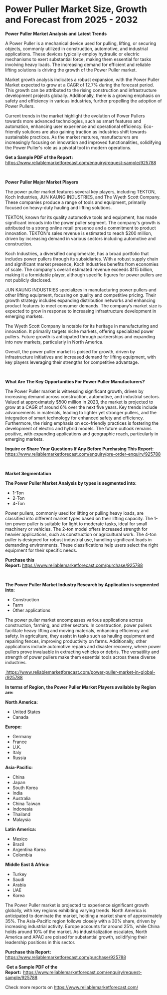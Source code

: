 <p><h1>Power Puller Market Size, Growth and Forecast from 2025 - 2032</h1></p><p><strong>Power Puller Market Analysis and Latest Trends</strong></p>
<p><p>A Power Puller is a mechanical device used for pulling, lifting, or securing objects, commonly utilized in construction, automotive, and industrial applications. These devices typically employ hydraulic or electric mechanisms to exert substantial force, making them essential for tasks involving heavy loads. The increasing demand for efficient and reliable lifting solutions is driving the growth of the Power Puller market.</p><p>Market growth analysis indicates a robust expansion, with the Power Puller Market expected to grow at a CAGR of 12.7% during the forecast period. This growth can be attributed to the rising construction and infrastructure development projects globally. Additionally, there is a growing emphasis on safety and efficiency in various industries, further propelling the adoption of Power Pullers.</p><p>Current trends in the market highlight the evolution of Power Pullers towards more advanced technologies, such as smart features and automation, enhancing user experience and operational efficiency. Eco-friendly solutions are also gaining traction as industries shift towards sustainable practices. As the market matures, manufacturers are increasingly focusing on innovation and improved functionalities, solidifying the Power Puller's role as a pivotal tool in modern operations.</p></p>
<p><strong>Get a Sample PDF of the Report:&nbsp;</strong> <a href="https://www.reliablemarketforecast.com/enquiry/request-sample/925788?utm_campaign=3512&utm_medium=2&utm_source=Github&utm_content=ia&utm_term=09042025&utm_id=power-puller">https://www.reliablemarketforecast.com/enquiry/request-sample/925788</a></p>
<p>&nbsp;</p>
<p><strong>Power Puller Major Market Players</strong></p>
<p><p>The power puller market features several key players, including TEKTON, Koch Industries, JUN KAUNG INDUSTRIES, and The Wyeth Scott Company. These companies produce a range of tools and equipment, primarily focused on heavy-duty hauling and lifting solutions.</p><p>TEKTON, known for its quality automotive tools and equipment, has made significant inroads into the power puller segment. The company's growth is attributed to a strong online retail presence and a commitment to product innovation. TEKTON's sales revenue is estimated to reach $200 million, driven by increasing demand in various sectors including automotive and construction.</p><p>Koch Industries, a diversified conglomerate, has a broad portfolio that includes power pullers through its subsidiaries. With a robust supply chain and significant market presence, Koch Industries benefits from economies of scale. The company's overall estimated revenue exceeds $115 billion, making it a formidable player, although specific figures for power pullers are not publicly disclosed.</p><p>JUN KAUNG INDUSTRIES specializes in manufacturing power pullers and other lifting equipment, focusing on quality and competitive pricing. Their growth strategy includes expanding distribution networks and enhancing product features to meet consumer demands. The company’s market size is expected to grow in response to increasing infrastructure development in emerging markets.</p><p>The Wyeth Scott Company is notable for its heritage in manufacturing and innovation. It primarily targets niche markets, offering specialized power pullers. Future growth is anticipated through partnerships and expanding into new markets, particularly in North America.</p><p>Overall, the power puller market is poised for growth, driven by infrastructure initiatives and increased demand for lifting equipment, with key players leveraging their strengths for competitive advantage.</p></p>
<p>&nbsp;</p>
<p><strong>What Are The Key Opportunities For Power Puller Manufacturers?</strong></p>
<p><p>The Power Puller market is witnessing significant growth, driven by increasing demand across construction, automotive, and industrial sectors. Valued at approximately $500 million in 2023, the market is projected to grow at a CAGR of around 6% over the next five years. Key trends include advancements in materials, leading to lighter yet stronger pullers, and the integration of smart technology for enhanced safety and efficiency. Furthermore, the rising emphasis on eco-friendly practices is fostering the development of electric and hybrid models. The future outlook remains positive, with expanding applications and geographic reach, particularly in emerging markets.</p></p>
<p><strong>Inquire or Share Your Questions If Any Before Purchasing This Report:</strong> <a href="https://www.reliablemarketforecast.com/enquiry/pre-order-enquiry/925788?utm_campaign=3512&utm_medium=2&utm_source=Github&utm_content=ia&utm_term=09042025&utm_id=power-puller">https://www.reliablemarketforecast.com/enquiry/pre-order-enquiry/925788</a></p>
<p>&nbsp;</p>
<p><strong>Market Segmentation</strong></p>
<p><strong>The Power Puller Market Analysis by types is segmented into:</strong></p>
<p><ul><li>1-Ton</li><li>2-Ton</li><li>4-Ton</li></ul></p>
<p><p>Power pullers, commonly used for lifting or pulling heavy loads, are classified into different market types based on their lifting capacity. The 1-ton power puller is suitable for light to moderate tasks, ideal for small machinery or vehicles. The 2-ton model offers increased strength for heavier applications, such as construction or agricultural work. The 4-ton puller is designed for robust industrial use, handling significant loads in demanding environments. These classifications help users select the right equipment for their specific needs.</p></p>
<p><strong>Purchase this Report:&nbsp;</strong><a href="https://www.reliablemarketforecast.com/purchase/925788?utm_campaign=3512&utm_medium=2&utm_source=Github&utm_content=ia&utm_term=09042025&utm_id=power-puller">https://www.reliablemarketforecast.com/purchase/925788</a></p>
<p>&nbsp;</p>
<p><strong>The Power Puller Market Industry Research by Application is segmented into:</strong></p>
<p><ul><li>Construction</li><li>Farm</li><li>Other applications</li></ul></p>
<p><p>The power puller market encompasses various applications across construction, farming, and other sectors. In construction, power pullers facilitate heavy lifting and moving materials, enhancing efficiency and safety. In agriculture, they assist in tasks such as hauling equipment and repairing fences, improving productivity on farms. Additionally, other applications include automotive repairs and disaster recovery, where power pullers prove invaluable in extracting vehicles or debris. The versatility and strength of power pullers make them essential tools across these diverse industries.</p></p>
<p><a href="https://www.reliablemarketforecast.com/power-puller-market-in-global-r925788?utm_campaign=3512&utm_medium=2&utm_source=Github&utm_content=ia&utm_term=09042025&utm_id=power-puller">&nbsp;https://www.reliablemarketforecast.com/power-puller-market-in-global-r925788</a></p>
<p><strong>In terms of Region, the Power Puller Market Players available by Region are:</strong></p>
<p>
    <p> <strong> North America: </strong>
        <ul>
            <li>United States</li>
            <li>Canada</li>
        </ul>
        </p> 
    <p> <strong> Europe: </strong>
        <ul>
            <li>Germany</li>
            <li>France</li>
            <li>U.K.</li>
            <li>Italy</li>
            <li>Russia</li>
        </ul>
        </p> 
    <p> <strong> Asia-Pacific: </strong>
        <ul>
            <li>China</li>
            <li>Japan</li>
            <li>South Korea</li>
            <li>India</li>
            <li>Australia</li>
            <li>China Taiwan</li>
            <li>Indonesia</li>
            <li>Thailand</li>
            <li>Malaysia</li>
        </ul>
        </p> 
    <p> <strong> Latin America: </strong>
        <ul>
            <li>Mexico</li>
            <li>Brazil</li>
            <li>Argentina Korea</li>
            <li>Colombia</li>
        </ul>
        </p> 
    <p> <strong> Middle East & Africa: </strong>
        <ul>
            <li>Turkey</li>
            <li>Saudi</li>
            <li>Arabia</li>
            <li>UAE</li>
            <li>Korea</li>
        </ul>
    </p>
    </p>
<p><p>The Power Puller market is projected to experience significant growth globally, with key regions exhibiting varying trends. North America is anticipated to dominate the market, holding a market share of approximately 35%. The Asia-Pacific region follows closely with a 30% share, driven by increasing industrial activity. Europe accounts for around 25%, while China holds around 10% of the market. As industrialization escalates, North America and APAC are poised for substantial growth, solidifying their leadership positions in this sector.</p></p>
<p><strong>Purchase this Report: </strong><a href="https://www.reliablemarketforecast.com/purchase/925788?utm_campaign=3512&utm_medium=2&utm_source=Github&utm_content=ia&utm_term=09042025&utm_id=power-puller">https://www.reliablemarketforecast.com/purchase/925788</a></p>
<p>&nbsp;<strong>Get a Sample PDF of the Report:&nbsp;&nbsp;</strong><a href="https://www.reliablemarketforecast.com/enquiry/request-sample/925788?utm_campaign=3512&utm_medium=2&utm_source=Github&utm_content=ia&utm_term=09042025&utm_id=power-puller">https://www.reliablemarketforecast.com/enquiry/request-sample/925788</a></p>
<p><strong></strong></p>
<p>Check more reports on <a href="https://www.reliablemarketforecast.com/?utm_campaign=3512&utm_medium=2&utm_source=Github&utm_content=ia&utm_term=09042025&utm_id=power-puller">https://www.reliablemarketforecast.com/</a></p>